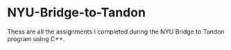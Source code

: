 # NYU-Bridge-to-Tandon

Thess are all the assignments I completed during the NYU Bridge to Tandon program using C++.
